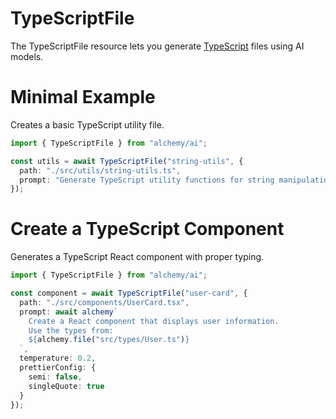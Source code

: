# TypeScriptFile

The TypeScriptFile resource lets you generate [TypeScript](https://www.typescriptlang.org/) files using AI models.

# Minimal Example

Creates a basic TypeScript utility file.

```ts
import { TypeScriptFile } from "alchemy/ai";

const utils = await TypeScriptFile("string-utils", {
  path: "./src/utils/string-utils.ts",
  prompt: "Generate TypeScript utility functions for string manipulation"
});
```

# Create a TypeScript Component

Generates a TypeScript React component with proper typing.

```ts
import { TypeScriptFile } from "alchemy/ai";

const component = await TypeScriptFile("user-card", {
  path: "./src/components/UserCard.tsx",
  prompt: await alchemy`
    Create a React component that displays user information.
    Use the types from:
    ${alchemy.file("src/types/User.ts")}
  `,
  temperature: 0.2,
  prettierConfig: {
    semi: false,
    singleQuote: true
  }
});
```